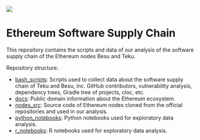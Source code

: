 ![](/Users/cesarsv/WebstormProjects/ethereum-ssc/besu_dep_tree.png)

# Ethereum Software Supply Chain 

This repository contains the scripts and data of our analysis of the software supply chain of the Ethereum nodes Besu and Teku.

Repository structure:

- [bash_scripts](https://github.com/cesarsotovalero/ethereum-ssc/tree/main/bash_scripts): Scripts used to collect data about the software supply chain of Teku and Besu, inc. GitHub contributors, vulnerability analysis, dependency trees, Gradle tree of projects, cloc, etc.
- [docs](https://github.com/cesarsotovalero/ethereum-ssc/tree/main/docs): Public domain information about the Ethereum ecosystem.  
- [nodes_src](https://github.com/cesarsotovalero/ethereum-ssc/tree/main/nodes_src): Source code of Ethereum nodes cloned from the official repositories and used in our analysis.
- [python_notebooks](https://github.com/cesarsotovalero/ethereum-ssc/tree/main/python_notebooks): Python notebooks used for exploratory data analysis.
- [r_notebooks](https://github.com/cesarsotovalero/ethereum-ssc/tree/main/r_notebooks): R notebooks used for exploratory data analysis.

